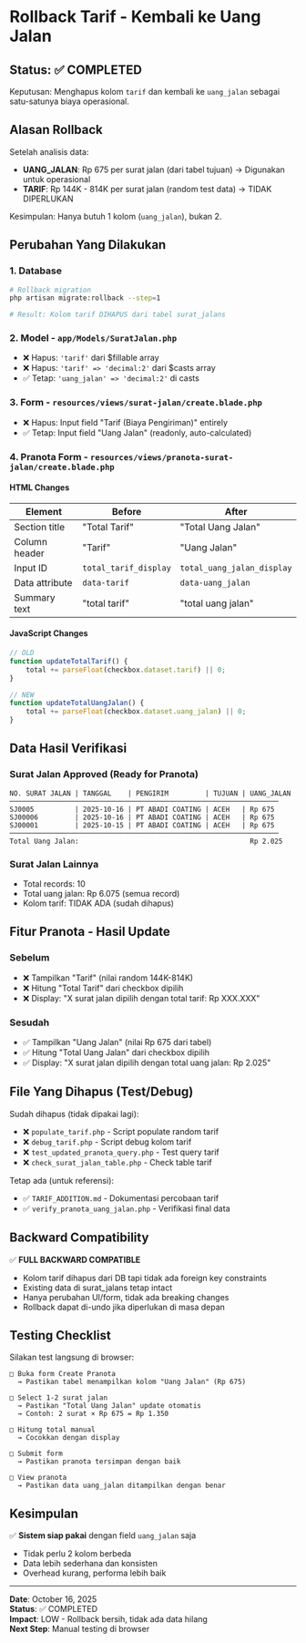 # Rollback Tarif - Kembali ke Uang Jalan

## Status: ✅ COMPLETED

Keputusan: Menghapus kolom `tarif` dan kembali ke `uang_jalan` sebagai satu-satunya biaya operasional.

## Alasan Rollback

Setelah analisis data:

-   **UANG_JALAN**: Rp 675 per surat jalan (dari tabel tujuan) → Digunakan untuk operasional
-   **TARIF**: Rp 144K - 814K per surat jalan (random test data) → TIDAK DIPERLUKAN

Kesimpulan: Hanya butuh 1 kolom (`uang_jalan`), bukan 2.

## Perubahan Yang Dilakukan

### 1. Database

```bash
# Rollback migration
php artisan migrate:rollback --step=1

# Result: Kolom tarif DIHAPUS dari tabel surat_jalans
```

### 2. Model - `app/Models/SuratJalan.php`

-   ❌ Hapus: `'tarif'` dari $fillable array
-   ❌ Hapus: `'tarif' => 'decimal:2'` dari $casts array
-   ✅ Tetap: `'uang_jalan' => 'decimal:2'` di casts

### 3. Form - `resources/views/surat-jalan/create.blade.php`

-   ❌ Hapus: Input field "Tarif (Biaya Pengiriman)" entirely
-   ✅ Tetap: Input field "Uang Jalan" (readonly, auto-calculated)

### 4. Pranota Form - `resources/views/pranota-surat-jalan/create.blade.php`

#### HTML Changes

| Element        | Before                | After                      |
| -------------- | --------------------- | -------------------------- |
| Section title  | "Total Tarif"         | "Total Uang Jalan"         |
| Column header  | "Tarif"               | "Uang Jalan"               |
| Input ID       | `total_tarif_display` | `total_uang_jalan_display` |
| Data attribute | `data-tarif`          | `data-uang_jalan`          |
| Summary text   | "total tarif"         | "total uang jalan"         |

#### JavaScript Changes

```javascript
// OLD
function updateTotalTarif() {
    total += parseFloat(checkbox.dataset.tarif) || 0;
}

// NEW
function updateTotalUangJalan() {
    total += parseFloat(checkbox.dataset.uang_jalan) || 0;
}
```

## Data Hasil Verifikasi

### Surat Jalan Approved (Ready for Pranota)

```
NO. SURAT JALAN | TANGGAL    | PENGIRIM         | TUJUAN | UANG_JALAN
──────────────────────────────────────────────────────────────────
SJ0005          | 2025-10-16 | PT ABADI COATING | ACEH   | Rp 675
SJ00006         | 2025-10-16 | PT ABADI COATING | ACEH   | Rp 675
SJ00001         | 2025-10-15 | PT ABADI COATING | ACEH   | Rp 675
──────────────────────────────────────────────────────────────────
Total Uang Jalan:                                          Rp 2.025
```

### Surat Jalan Lainnya

-   Total records: 10
-   Total uang jalan: Rp 6.075 (semua record)
-   Kolom tarif: TIDAK ADA (sudah dihapus)

## Fitur Pranota - Hasil Update

### Sebelum

-   ❌ Tampilkan "Tarif" (nilai random 144K-814K)
-   ❌ Hitung "Total Tarif" dari checkbox dipilih
-   ❌ Display: "X surat jalan dipilih dengan total tarif: Rp XXX.XXX"

### Sesudah

-   ✅ Tampilkan "Uang Jalan" (nilai Rp 675 dari tabel)
-   ✅ Hitung "Total Uang Jalan" dari checkbox dipilih
-   ✅ Display: "X surat jalan dipilih dengan total uang jalan: Rp 2.025"

## File Yang Dihapus (Test/Debug)

Sudah dihapus (tidak dipakai lagi):

-   ❌ `populate_tarif.php` - Script populate random tarif
-   ❌ `debug_tarif.php` - Script debug kolom tarif
-   ❌ `test_updated_pranota_query.php` - Test query tarif
-   ❌ `check_surat_jalan_table.php` - Check table tarif

Tetap ada (untuk referensi):

-   ✅ `TARIF_ADDITION.md` - Dokumentasi percobaan tarif
-   ✅ `verify_pranota_uang_jalan.php` - Verifikasi final data

## Backward Compatibility

✅ **FULL BACKWARD COMPATIBLE**

-   Kolom tarif dihapus dari DB tapi tidak ada foreign key constraints
-   Existing data di surat_jalans tetap intact
-   Hanya perubahan UI/form, tidak ada breaking changes
-   Rollback dapat di-undo jika diperlukan di masa depan

## Testing Checklist

Silakan test langsung di browser:

```
□ Buka form Create Pranota
  → Pastikan tabel menampilkan kolom "Uang Jalan" (Rp 675)

□ Select 1-2 surat jalan
  → Pastikan "Total Uang Jalan" update otomatis
  → Contoh: 2 surat × Rp 675 = Rp 1.350

□ Hitung total manual
  → Cocokkan dengan display

□ Submit form
  → Pastikan pranota tersimpan dengan baik

□ View pranota
  → Pastikan data uang_jalan ditampilkan dengan benar
```

## Kesimpulan

✅ **Sistem siap pakai** dengan field `uang_jalan` saja

-   Tidak perlu 2 kolom berbeda
-   Data lebih sederhana dan konsisten
-   Overhead kurang, performa lebih baik

---

**Date**: October 16, 2025  
**Status**: ✅ COMPLETED  
**Impact**: LOW - Rollback bersih, tidak ada data hilang  
**Next Step**: Manual testing di browser
